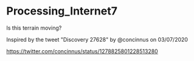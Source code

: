 # Processing_Internet7
Is this terrain moving?

Inspired by the tweet "Discovery 27628" by @concinnus on 03/07/2020

https://twitter.com/concinnus/status/1278825801228513280
